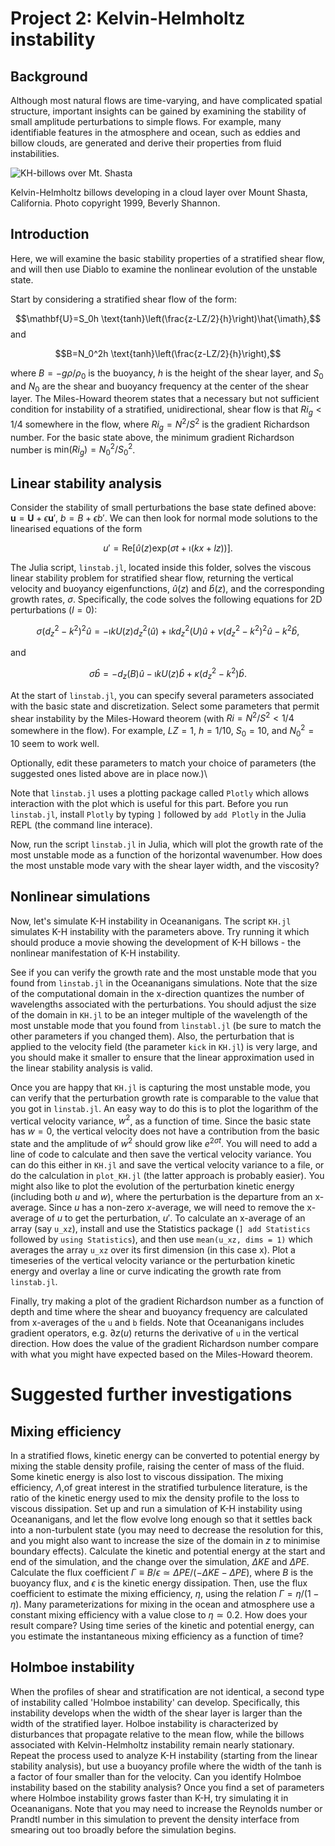# Project 2: Kelvin-Helmholtz instability

## Background
Although most natural flows are time-varying, and have complicated spatial structure, important insights can be gained by examining the stability of small amplitude perturbations to simple flows. For example, many identifiable features in the atmosphere and ocean, such as eddies and billow clouds, are generated and derive their properties from fluid instabilities.

![KH-billows over Mt. Shasta](./images/kh-billows.jpg)

Kelvin-Helmholtz billows developing in a cloud layer over Mount Shasta, California. Photo copyright 1999, Beverly Shannon.

## Introduction
Here, we will examine the basic stability properties of a stratified shear flow, and will then use Diablo to examine the nonlinear evolution of the unstable state.

Start by considering a stratified shear flow of the form:

$$\mathbf{U}=S_0h \text{tanh}\left(\frac{z-LZ/2}{h}\right)\hat{\imath},$$
and

$$B=N_0^2h \text{tanh}\left(\frac{z-LZ/2}{h}\right),$$

where $B=-g\rho/\rho_0$ is the buoyancy, $h$ is the height of the shear layer, and $S_0$ and $N_0$ are the shear and buoyancy frequency at the center of the shear layer. The Miles-Howard theorem states that a necessary but not sufficient condition for instability of a stratified, unidirectional, shear flow is that $Ri_g<1/4$ somewhere in the flow, where $Ri_g=N^2/S^2$ is the gradient Richardson number. For the basic state above, the minimum gradient Richardson number is $\text{min}(Ri_g)=N_0^2/S_0^2$.  

## Linear stability analysis
Consider the stability of small perturbations the base state defined above: $\mathbf{u}=\mathbf{U}+\epsilon\mathbf{u}'$, $b=B+\epsilon b'$. We can then look for normal mode solutions to the linearised equations of the form

$$u'=\text{Re}\left[\hat{u}(z)\text{exp}(\sigma t+\imath (kx+lz))\right].$$

The Julia script, `linstab.jl`, located inside this folder, solves the viscous linear stability problem for stratified shear flow, returning the vertical velocity and buoyancy eigenfunctions, $\hat{u}(z)$ and $\hat{b}(z)$, and the corresponding growth rates, $\sigma$. Specifically, the code solves the following equations for 2D perturbations ($l=0$):

$$\sigma(d^2_z-k^2)^2 \hat{u}=-\imath k U(z) d^2_z(\hat{u}) + \imath k d^2_z(U) \hat{u} + \nu (d^2_z-k^2)^2 \hat{u}-k^2\hat{b},$$

and

$$\sigma \hat{b}=-d_z(B)\hat{u}-\imath k U(z)\hat{b}+\kappa(d^2_z-k^2)\hat{b}.$$

At the start of `linstab.jl`, you can specify several parameters associated with the basic state and discretization. Select some parameters that permit shear instability by the Miles-Howard theorem (with $Ri=N^2/S^2<1/4$ somewhere in the flow). For example, $LZ=1$, $h=1/10$, $S_0=10$, and $N^2_0=10$ seem to work well.

Optionally, edit these parameters to match your choice of parameters (the suggested ones listed above are in place now.)\\

Note that `linstab.jl` uses a plotting package called `Plotly` which allows interaction with the plot which is useful for this part. Before you run `linstab.jl`, install `Plotly` by typing `]` followed by `add Plotly` in the Julia REPL (the command line interace). 

Now, run the script `linstab.jl` in Julia, which will plot the growth rate of the most unstable mode as a function of the horizontal wavenumber. How does the most unstable mode vary with the shear layer width, and the viscosity?

## Nonlinear simulations

Now, let's simulate K-H instability in Oceananigans. The script `KH.jl` simulates K-H instability with the parameters above. Try running it which should produce a movie showing the development of K-H billows - the nonlinear manifestation of K-H instability.

See if you can verify the growth rate and the most unstable mode that you found from `linstab.jl` in the Oceananigans simulations. Note that the size of the computational domain in the x-direction quantizes the number of wavelengths associated with the perturbations. You should adjust the size of the domain in `KH.jl` to be an integer multiple of the wavelength of the most unstable mode that you found from `linstabl.jl` (be sure to match the other parameters if you changed them). Also, the perturbation that is applied to the velocity field (the parameter `kick` in `KH.jl`) is very large, and you should make it smaller to ensure that the linear approximation used in the linear stability analysis is valid.

Once you are happy that `KH.jl` is capturing the most unstable mode, you can verify that the perturbation growth rate is comparable to the value that you got in `linstab.jl`. An easy way to do this is to plot the logarithm of the vertical velocity variance, $w^2$, as a function of time. Since the basic state has $w=0$, the vertical velocity does not have a contribution from the basic state and the amplitude of $w^2$ should grow like $e^{2\sigma t}$. You will need to add a line of code to calculate and then save the vertical velocity variance. You can do this either in `KH.jl` and save the vertical velocity variance to a file, or do the calculation in `plot_KH.jl` (the latter approach is probably easier). You might also like to plot the evolution of the perturbation kinetic energy (including both $u$ and $w$), where the perturbation is the departure from an x-average. Since $u$ has a non-zero $x$-average, we will need to remove the x-average of $u$ to get the perturbation, $u'$. To calculate an x-average of an array (say `u_xz`), install and use the Statistics package (`] add Statistics` followed by `using Statistics`), and then use `mean(u_xz, dims = 1)` which averages the array `u_xz` over its first dimension (in this case x). Plot a timeseries of the vertical velocity variance or the perturbation kinetic energy and overlay a line or curve indicating the growth rate from `linstab.jl`.

Finally, try making a plot of the gradient Richardson number as a function of depth and time where the shear and buoyancy frequency are calculated from x-averages of the `u` and `b` fields. Note that Oceananigans includes gradient operators, e.g. $\partial z (u)$ returns the derivative of `u` in the vertical direction. How does the value of the gradient Richardson number compare with what you might have expected based on the Miles-Howard theorem.

# Suggested further investigations
## Mixing efficiency
In a stratified flows, kinetic energy can be converted to potential energy by mixing the stable density profile, raising the center of mass of the fluid. Some kinetic energy is also lost to viscous dissipation. The mixing efficiency, $\Lambda$,of great interest in the stratified turbulence literature, is the ratio of the kinetic energy used to mix the density profile to the loss to viscous dissipation. Set up and run a simulation of K-H instability using Oceananigans, and let the flow evolve long enough so that it settles back into a non-turbulent state (you may need to decrease the resolution for this, and you might also want to increase the size of the domain in $z$ to minimise boundary effects). Calculate the kinetic and potential energy at the start and end of the simulation, and the change over the simulation, $\Delta KE$ and $\Delta PE$. Calculate the flux coefficient $\Gamma \equiv B/\epsilon \simeq \Delta PE/(-\Delta KE-\Delta PE)$, where $B$ is the buoyancy flux, and $\epsilon$ is the kinetic energy dissipation. Then, use the flux coefficient to estimate the mixing efficiency, $\eta$, using the relation $\Gamma=\eta/(1-\eta)$. Many parameterizations for mixing in the ocean and atmosphere use a constant mixing efficiency with a value close to $\eta \simeq 0.2$. How does your result compare?  Using time series of the kinetic and potential energy, can you estimate the instantaneous mixing efficiency as a function of time?

## Holmboe instability
When the profiles of shear and stratification are not identical, a second type of instability called 'Holmboe instability' can develop. Specifically, this instability develops when the width of the shear layer is larger than the width of the stratified layer. Holboe instability is characterized by disturbances that propagate relative to the mean flow, while the billows associated with Kelvin-Helmholtz instability remain nearly stationary. Repeat the process used to analyze K-H instability (starting from the linear stability analysis), but use a buoyancy profile where the width of the tanh is a factor of four smaller than for the velocity. Can you identify Holmboe instability based on the stability analysis? Once you find a set of parameters where Holmboe instability grows faster than K-H, try simulating it in Oceananigans. Note that you may need to increase the Reynolds number or Prandtl number in this simulation to prevent the density interface from smearing out too broadly before the simulation begins.


